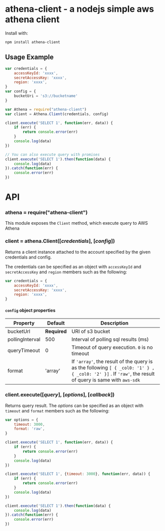 athena-client - a nodejs simple aws athena client
===========================
Install with:

    npm install athena-client

## Usage Example

```js
var credentials = {
    accessKeyId: 'xxxx',
    secretAccessKey: 'xxxx',
    region: 'xxxx',
}
var config = {
    bucketUri = 's3://bucketname'
}

var Athena = require("athena-client")
var client = Athena.Client(credentials, config)

client.execute('SELECT 1', function(err, data)) {
    if (err) {
        return console.error(err)
    }
    console.log(data)
})

// You can also execute query with promises
client.execute('SELECT 1').then(function(data) {
    console.log(data)
}).catch(function(err) {
    console.error(err)
})
```

# API
### athena = require("athena-client")
This module exposes the `Client` method, which execute query to AWS Athena

### client = athena.Client([_credentials_], [_config_])
Returns a client instance attached to the account specified by the given credentials and config.

The credentials can be specified as an object with `accessKeyId` and `secretAccessKey` and `region` members  such as the following:

```javascript
var credentials = {
    accessKeyId: 'xxxx',
    secretAccessKey: 'xxxx',
    region: 'xxxx',
}
```

#### `config` object properties
| Property  | Default   | Description |
|-----------|-----------|-------------|
| bucketUrl      | __Required__ | URI of s3 bucket|
| pollingInterval      | 500  |  Interval of polling sql results (ms) |
| queryTimeout      | 0      | Timeout of query execution.  `0` is no timeout |
| format | 'array' | If `'array'`, the result of the query is as the following `[ { _col0: '1' } , { _col0: '2' }]` . If `'raw'`,  the  result of query is same with `aws-sdk`  |

### client.execute([_query_], [_options_], [_callback_])
Returns query result. The _options_ can be specified as an object with `timeout` and `format` members  such as the following:

```javascript
var options = {
    timeout: 3000,
    format: 'raw',
}
```

```javascript
client.execute('SELECT 1', function(err, data)) {
    if (err) {
        return console.error(err)
    }
    console.log(data)
})

client.execute('SELECT 1', {timeout: 3000}, function(err, data)) {
    if (err) {
        return console.error(err)
    }
    console.log(data)
})

client.execute('SELECT 1').then(function(data) {
    console.log(data)
}).catch(function(err) {
    console.error(err)
})

```